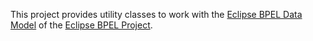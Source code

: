This project provides utility classes to work with the [Eclipse BPEL Data Model](http://www.eclipse.org/bpel/developers/model.php) of the [Eclipse BPEL Project](http://www.eclipse.org/bpel/).
